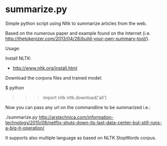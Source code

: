 # summarize.py
Simple python script using Nltk to summarize articles from the web.

Based on the numerous paper and example found on the Internet (i.e. http://thetokenizer.com/2013/04/28/build-your-own-summary-tool/).

Usage:

Install NLTK: 
 - http://www.nltk.org/install.html
 
Download the corpora files and trained model:


$ python
>>> import nltk
>>> nltk.download('all')


Now you can pass any url on the commandline to be summarized i.e.:

./summarize.py http://arstechnica.com/information-technology/2015/08/netflix-shuts-down-its-last-data-center-but-still-runs-a-big-it-operation/

It supports also multiple language as based on NLTK StopWords corpus.
